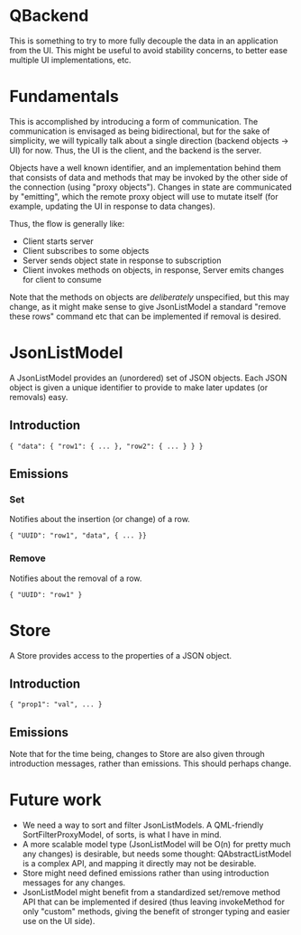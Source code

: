 # QBackend

This is something to try to more fully decouple the data in an application from
the UI. This might be useful to avoid stability concerns, to better ease
multiple UI implementations, etc.

# Fundamentals

This is accomplished by introducing a form of communication. The communication
is envisaged as being bidirectional, but for the sake of simplicity, we will
typically talk about a single direction (backend objects -> UI) for now. Thus,
the UI is the client, and the backend is the server.

Objects have a well known identifier, and an implementation behind them that
consists of data and methods that may be invoked by the other side of the
connection (using "proxy objects"). Changes in state are communicated by
"emitting", which the remote proxy object will use to mutate itself (for
example, updating the UI in response to data changes).

Thus, the flow is generally like:

* Client starts server
* Client subscribes to some objects
* Server sends object state in response to subscription
* Client invokes methods on objects, in response, Server emits changes for client to consume

Note that the methods on objects are _deliberately_ unspecified, but this may
change, as it might make sense to give JsonListModel a standard "remove these
rows" command etc that can be implemented if removal is desired.

# JsonListModel

A JsonListModel provides an (unordered) set of JSON objects. Each JSON object is
given a unique identifier to provide to make later updates (or removals) easy.

## Introduction

    { "data": { "row1": { ... }, "row2": { ... } } }

## Emissions

### Set

Notifies about the insertion (or change) of a row.

    { "UUID": "row1", "data", { ... }}

### Remove

Notifies about the removal of a row.

    { "UUID": "row1" }

# Store

A Store provides access to the properties of a JSON object.

## Introduction

    { "prop1": "val", ... }


## Emissions

Note that for the time being, changes to Store are also given through
introduction messages, rather than emissions. This should perhaps change.

# Future work

* We need a way to sort and filter JsonListModels. A QML-friendly
  SortFilterProxyModel, of sorts, is what I have in mind.
* A more scalable model type (JsonListModel will be O(n) for pretty much any
  changes) is desirable, but needs some thought: QAbstractListModel is a complex
  API, and mapping it directly may not be desirable.
* Store might need defined emissions rather than using introduction messages for
  any changes.
* JsonListModel might benefit from a standardized set/remove method API that can
  be implemented if desired (thus leaving invokeMethod for only "custom" methods,
  giving the benefit of stronger typing and easier use on the UI side).
